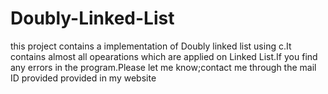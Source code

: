# Doubly-Linked-List
this project contains a implementation of Doubly linked list using c.It contains almost all opearations which are applied on Linked List.If you find any errors in the program.Please let me know;contact me through the mail ID provided provided in my website
